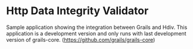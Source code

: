 Http Data Integrity Validator
=============================
Sample application showing the integration between Grails and Hdiv. 
This application is a development version and only runs with last development version of grails-core. (https://github.com/grails/grails-core) 
